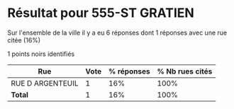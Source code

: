 # Résultat pour 555-ST GRATIEN

Sur l'ensemble de la ville il y a eu 6 réponses dont 1 réponses avec une rue citée (16%)

1 points noirs identifiés

| Rue | Vote | % réponses | % Nb rues cités|
|-----|------|------------|----------------|
| RUE D ARGENTEUIL | 1 | 16% | 100%|
| **Total** | 1 | 16% | 100%|

